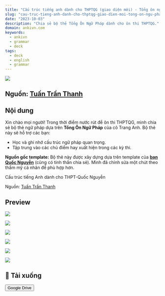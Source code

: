 ```yaml
---
title: "Cấu trúc tiếng anh dành cho THPTQG (giao diện mới) - Tổng ôn ngữ pháp cô Trang Anh"
slug: "cau-truc-tieng-anh-danh-cho-thptqg-giao-dien-moi-tong-on-ngu-phap-co-trang-anh"
date: "2023-10-03"
description: "Chia sẻ bộ thẻ Tổng Ôn Ngữ Pháp dành cho ôn thi THPTQG."
domain: ankivn.com
keywords:
  - ankivn
  - grammar
  - deck
tags:
  - deck
  - english
  - grammar
---
```


![](../../static/images/Pasted%20image%2020250114163743.png)

<!--truncate-->

## Nguồn: [Tuấn Trần Thanh](https://www.facebook.com/groups/ankivocabulary/posts/1427829254643394/)

## Nội dung

Xin chào mọi người! Trong thời điểm nước rút để ôn thi THPTQG, mình chia sẻ bộ thẻ ngữ pháp dựa trên **Tổng Ôn Ngữ Pháp** của cô Trang Anh. Bộ thẻ này sẽ hỗ trợ các bạn:

- Học và ghi nhớ cấu trúc ngữ pháp quan trọng.
- Tập trung vào các chủ điểm hay xuất hiện trong các kỳ thi.

**Nguồn gốc template:** Bộ thẻ này được xây dựng dựa trên template của [**bạn Quốc Nguyễn**](https://www.facebook.com/groups/ankivocabulary/permalink/1126170504809272/) (cũng có tinh thần chia sẻ). Mình đã chỉnh sửa một chút theo thẩm mỹ cá nhân để phù hợp hơn.

Cấu trúc tiếng Anh dành cho THPT-Quốc Nguyễn

Nguồn: [Tuấn Trần Thanh](https://www.facebook.com/groups/ankivocabulary/posts/1427829254643394/)

## Preview

![](../../static/images/Pasted%20image%2020250114163755.png)

![](../../static/images/Pasted%20image%2020250114163759.png)

![](../../static/images/Pasted%20image%2020250114163803.png)

![](../../static/images/Pasted%20image%2020250114163815.png)

![](../../static/images/Pasted%20image%2020250114163821.png)

![](../../static/images/Pasted%20image%2020250114163826.png)

## 🔗 Tải xuống

<div style={{display: 'flex', justifyContent: 'left', gap: '20px'}}>
  <a href="https://drive.google.com/drive/folders/1DGMI3j4hBigHlAKa69aLvT-k5m0Gxl9s?usp=sharing">
    <button class="buttonPrimary" type="button">Google Drive</button>
  </a>
</div>
